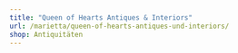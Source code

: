 ```yaml
---
title: "Queen of Hearts Antiques & Interiors"
url: /marietta/queen-of-hearts-antiques-und-interiors/
shop: Antiquitäten
---
```

